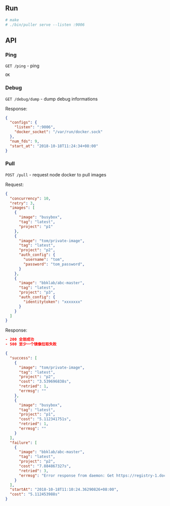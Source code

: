 
## Run

```bash
# make
# ./bin/puller serve --listen :9006
```

## API

### Ping
`GET /ping`  -  ping

```liquid
OK
```

### Debug
`GET /debug/dump`  -  dump debug informations

Response:
```json
{
  "configs": {
    "listen": ":9006",
    "docker_socket": "/var/run/docker.sock"
  },
  "num_fds": 9,
  "start_at": "2018-10-18T11:24:34+08:00"
}
```

### Pull
`POST /pull`  -  request node docker to pull images

Request:
```json
{
  "concurrency": 10,
  "retry": 3,
  "images": [
    {
      "image": "busybox",
      "tag": "latest",
      "project": "p1"
    },
    {
      "image": "tom/private-image",
      "tag": "latest",
      "project": "p2",
      "auth_config": {
        "username": "tom",
        "password": "tom_password",
      }
    },
    {
      "image": "bbklab/abc-master",
      "tag": "latest",
      "project": "p3",
      "auth_config": {
        "identitytoken": "xxxxxxx"
      }
    }
  ]
}
```

Response:
```json
- 200 全部成功
- 500 至少一个镜像拉取失败

{
  "success": [
    {
      "image": "tom/private-image",
      "tag": "latest",
      "project": "p2",
      "cost": "3.539696838s",
      "retried": 1,
      "errmsg": ""
    },
    {
      "image": "busybox",
      "tag": "latest",
      "project": "p1",
      "cost": "5.112341751s",
      "retried": 1,
      "errmsg": ""
    }
  ],
  "failure": [
    {
      "image": "bbklab/abc-master",
      "tag": "latest",
      "project": "p2",
      "cost": "7.884867327s",
      "retried": 3,
      "errmsg": "Error response from daemon: Get https://registry-1.docker.io/v2/bbklab/abc-master/manifests/latest: unauthorized: incorrect username or password"
    }
  ],
  "startAt": "2018-10-18T11:10:24.36290826+08:00",
  "cost": "5.112453988s"
}
```
